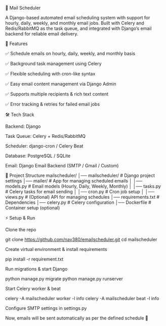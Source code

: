 📧 Mail Scheduler

A Django-based automated email scheduling system with support for hourly, daily, weekly, and monthly email jobs.
Built with Celery and Redis/RabbitMQ as the task queue, and integrated with Django’s email backend for reliable email delivery.

🚀 Features

✅ Schedule emails on hourly, daily, weekly, and monthly basis

✅ Background task management using Celery

✅ Flexible scheduling with cron-like syntax

✅ Easy email content management via Django Admin

✅ Supports multiple recipients & rich text content

✅ Error tracking & retries for failed email jobs

🛠️ Tech Stack

Backend: Django

Task Queue: Celery + Redis/RabbitMQ

Scheduler: django-cron / Celery Beat

Database: PostgreSQL / SQLite

Email: Django Email Backend (SMTP / Gmail / Custom)

📂 Project Structure
mailscheduler/
│── mailscheduler/       # Django project settings
│── mailer/           # App for managing scheduled emails
│   │── models.py        # Email models (Hourly, Daily, Weekly, Monthly)
│   │── tasks.py         # Celery tasks for email sending
│   │── cron.py          # Cron job setup
│   │── views.py         # (Optional) API for managing schedules
│── requirements.txt     # Dependencies
│── celery.py            # Celery configuration
│── Dockerfile           # Container setup (optional)

⚡ Setup & Run

Clone the repo

git clone https://github.com/nav380/emailscheduler.git
cd mailscheduler


Create virtual environment & install requirements

pip install -r requirement.txt


Run migrations & start Django

python manage.py migrate
python manage.py runserver


Start Celery worker & beat

celery -A mailscheduler worker -l info
celery -A mailscheduler beat -l info


Configure SMTP settings in settings.py

Now, emails will be sent automatically as per the defined schedule 🚀